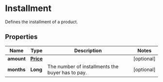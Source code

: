

# Installment

Defines the installment of a product.

## Properties

| Name | Type | Description | Notes |
|------------ | ------------- | ------------- | -------------|
|**amount** | [**Price**](Price.md) |  |  [optional] |
|**months** | **Long** | The number of installments the buyer has to pay. |  [optional] |



